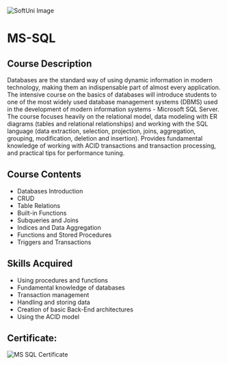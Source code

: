 ![SoftUni Image](https://camo.githubusercontent.com/462508ef76114a5042dc7f65ad7ca653c438afa88e43438568a2b90b5c82bb16/68747470733a2f2f656e637279707465642d74626e302e677374617469632e636f6d2f696d616765733f713d74626e3a414e643947635252493277667a56367550786751714333705534524c3232534348335138446e4b69506726757371703d434155)

# MS-SQL

## Course Description

Databases are the standard way of using dynamic information in modern technology, making them an indispensable part of almost every application. The intensive course on the basics of databases will introduce students to one of the most widely used database management systems (DBMS) used in the development of modern information systems - Microsoft SQL Server. The course focuses heavily on the relational model, data modeling with ER diagrams (tables and relational relationships) and working with the SQL language (data extraction, selection, projection, joins, aggregation, grouping, modification, deletion and insertion). Provides fundamental knowledge of working with ACID transactions and transaction processing, and practical tips for performance tuning.

## Course Contents

* Databases Introduction
* CRUD
* Table Relations
* Built-in Functions
* Subqueries and Joins
* Indices and Data Aggregation
* Functions and Stored Procedures
* Triggers and Transactions

## Skills Acquired

* Using procedures and functions
* Fundamental knowledge of databases
* Transaction management
* Handling and storing data
* Creation of basic Back-End architectures
* Using the ACID model

## Certificate:
![MS SQL Certificate](https://softuni.bg/certificates/certificates/converttoimage/157697?code=4ff4d2e0)
